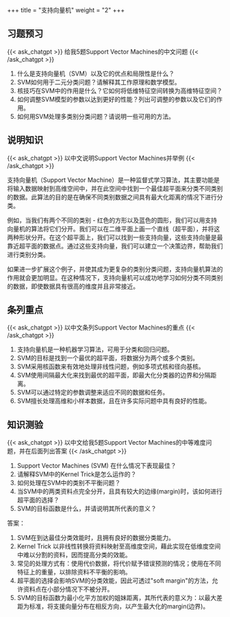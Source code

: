 +++
title = "支持向量机"
weight = "2"
+++
## 习题预习
{{< ask_chatgpt >}}
给我5题Support Vector Machines的中文问题
{{< /ask_chatgpt >}}

1. 什么是支持向量机（SVM）以及它的优点和局限性是什么？
2. SVM如何用于二元分类问题？请解释其工作原理和数学模型。
3. 核技巧在SVM中的作用是什么？它如何将低维特征空间转换为高维特征空间？
4. 如何调整SVM模型的参数以达到更好的性能？列出可调整的参数以及它们的作用。
5. 如何用SVM处理多类别分类问题？请说明一些可用的方法。   

## 说明知识
{{< ask_chatgpt >}}
以中文说明Support Vector Machines并举例
{{< /ask_chatgpt >}}

支持向量机（Support Vector Machine）是一种监督式学习算法，其主要功能是将输入数据映射到高维空间中，并在此空间中找到一个最佳超平面来分类不同类别的数据。此算法的目的是在确保不同类别数据之间具有最大化距离的情况下进行分类。

例如，当我们有两个不同的类别 - 红色的方形以及蓝色的圆形，我们可以用支持向量机的算法将它们分开。我们可以在二维平面上画一个直线（超平面），并将这两种形状分开。在这个超平面上，我们可以找到一些支持向量，这些支持向量是最靠近超平面的数据点。通过这些支持向量，我们可以建立一个决策边界，帮助我们进行类别分类。

如果进一步扩展这个例子，并使其成为更复杂的类别分类问题，支持向量机算法的作用就会更加明显。在这种情况下，支持向量机可以成功地学习如何分类不同类别的数据，即使数据具有很高的维度并且非常接近。   

## 条列重点
{{< ask_chatgpt >}}
以中文条列Support Vector Machines的重点
{{< /ask_chatgpt >}}

1. 支持向量机是一种机器学习算法，可用于分类和回归问题。
2. SVM的目标是找到一个最优的超平面，将数据分为两个或多个类别。
3. SVM采用核函数来有效地处理非线性问题，例如多项式核和径向基核。
4. SVM使用间隔最大化来找到最优的超平面，即最大化分类器的边界和分隔距离。
5. SVM可以通过特定的参数调整来适应不同的数据和任务。
6. SVM擅长处理高维和小样本数据，且在许多实际问题中具有良好的性能。   

## 知识测验
{{< ask_chatgpt >}}
以中文给我5题Support Vector Machines的中等难度问题，并在后面列出答案
{{< /ask_chatgpt >}}

1. Support Vector Machines (SVM) 在什么情况下表现最佳？
2. 请解释SVM中的Kernel Trick是怎么运作的？
3. 如何处理在SVM中的类别不平衡问题？
4. 当SVM中的两类资料点完全分开，且具有较大的边缘(margin)时，该如何进行超平面的选择？
5. SVM的目标函数是什么，并请说明其所代表的意义？

答案：
1. SVM在到达最佳分类效能时，且拥有良好的数据分类能力。
2. Kernel Trick 以非线性转换将资料映射至高维度空间，藉此实现在低维度空间中难以分割的资料，因而提高分类的效能。
3. 常见的处理方式有：使用代价数据，将代价赋予错误预测的情况；使用在不同特征上的重量，以排除资料不平衡的影响。
4. 超平面的选择会影响SVM的分类效能，因此可透过"soft margin"的方法，允许资料点在小部分情况下不被分开。
5. SVM的目标函数为最小化平方加权的姐妹距离，其所代表的意义为：以最大差距为标准，将支援向量分布在相反方向，以产生最大化的margin(边界)。   


